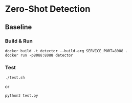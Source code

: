 # Zero-Shot Detection
## Baseline
### Build & Run
```shell
docker build -t detector --build-arg SERVICE_PORT=8088 .
docker run -p8088:8088 detector
```
### Test
```shell
./test.sh
```
or
```shell
python3 test.py
```